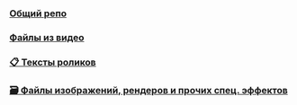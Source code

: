 ### [Общий репо](https://github.com/YouContent/YouContent)
### [Файлы из видео](https://github.com/YouContent/files)
### [📋 Тексты роликов](https://github.com/YouContent/text)
### [🗃 Файлы изображений, рендеров и прочих спец. эффектов](https://github.com/YouContent/render)
